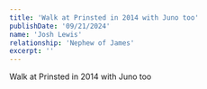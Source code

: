 ```yaml
---
title: 'Walk at Prinsted in 2014 with Juno too'
publishDate: '09/21/2024'
name: 'Josh Lewis'
relationship: 'Nephew of James'
excerpt: ''
---
```


Walk at Prinsted in 2014 with Juno too